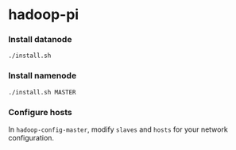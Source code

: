 # hadoop-pi

### Install datanode

`./install.sh`

### Install namenode

`./install.sh MASTER`

### Configure hosts

In `hadoop-config-master`, modify `slaves` and `hosts` for your network configuration. 